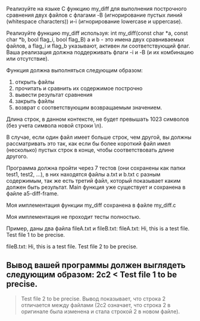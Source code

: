 Реализуйте на языке C функцию my_diff для выполнения построчного сравнения двух файлов с флагами -B (игнорирование пустых линий (whitespace characters)) и-i (игнорирование lowercase и uppercase).

Реализуйте функцию my_diff используя:
int my_diff(const char *a, const char *b, bool flag_i, bool flag_B)
a и b - это имена двух сравниваемых файлов, а flag_i и flag_b указывают, активен ли соответствующий флаг.
Ваша реализация должна поддерживать флаги -i и -B (и их комбинацию или отсутствие). 

Функция должна выполняться следующим образом:
1. открыть файлы
2. прочитать и сравнить их содержимое построчно
3. вывести результат сравнения
4. закрыть файлы
5. возврат с соответствующим возвращаемым значением. 

Длина строк, в данном контексте, не будет превышать 1023 символов (без учета символа новой строки \n). 

В случае, если один файл имеет больше строк, чем другой, вы должны рассматривать это так, как если бы более короткий файл имел (несколько) пустых строк в конце, чтобы соответствовать длине другого.

Программа должна пройти через 7 тестов (они сохранены как папки test1, test2, ...), в них находятся файлы а.txt и b.txt с разным содержимым, так же есть третий файл, который показывает каким должен быть результат.
Main функция уже существует и сохранена в файле a5-diff-frame. 


Моя имплементация функции my_diff сохранена в файле my_diff.с


Моя имплементация не проходит тесты полностью.


Пример, даны два файла fileA.txt и fileВ.txt:
fileA.txt:
Hi, this is a test file.
Test file 1 to be precise.

fileB.txt:
Hi, this is a test file.
Test file 2 to be precise.

Вывод вашей программы должен выглядеть следующим образом:
2c2
< Test file 1 to be precise.
---
> Test file 2 to be precise.
Вывод показывает, что строка 2 отличается между файлами (2c2 означает, что строка 2 в оригинале была изменена и стала строкой 2 в новом файле).
